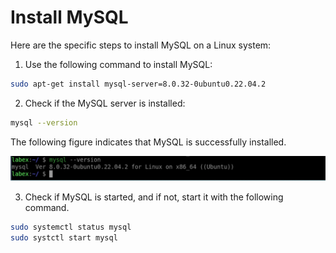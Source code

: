 # Install MySQL

Here are the specific steps to install MySQL on a Linux system:

1. Use the following command to install MySQL:

```bash
sudo apt-get install mysql-server=8.0.32-0ubuntu0.22.04.2
```

2. Check if the MySQL server is installed:

```bash
mysql --version
```

The following figure indicates that MySQL is successfully installed.

![lab-linux-deploy-lnmp-2-1](assets/lab-linux-deploy-lnmp-2-1.png)

3. Check if MySQL is started, and if not, start it with the following command.

```bash
sudo systemctl status mysql
sudo systctl start mysql
```
